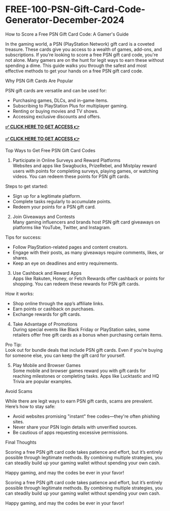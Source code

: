 # FREE-100-PSN-Gift-Card-Code-Generator-December-2024

How to Score a Free PSN Gift Card Code: A Gamer's Guide  

In the gaming world, a PSN (PlayStation Network) gift card is a coveted treasure. These cards give you access to a wealth of games, add-ons, and subscriptions. If you're looking to score a free PSN gift card code, you're not alone. Many gamers are on the hunt for legit ways to earn these without spending a dime. This guide walks you through the safest and most effective methods to get your hands on a free PSN gift card code.  


 Why PSN Gift Cards Are Popular  

PSN gift cards are versatile and can be used for:  
- Purchasing games, DLCs, and in-game items.  
- Subscribing to PlayStation Plus for multiplayer gaming.  
- Renting or buying movies and TV shows.  
- Accessing exclusive discounts and offers.  

 **[✅ CLICK HERE TO GET ACCESS 👉](https://giftcardshopzone.com/pnsgiftcardcodes02/psngiftcardcodes%20index.html)**

  **[✅ CLICK HERE TO GET ACCESS 👉](https://giftcardshopzone.com/pnsgiftcardcodes02/psngiftcardcodes%20index.html)**


 Top Ways to Get Free PSN Gift Card Codes  

 1. Participate in Online Surveys and Reward Platforms  
Websites and apps like Swagbucks, PrizeRebel, and Mistplay reward users with points for completing surveys, playing games, or watching videos. You can redeem these points for PSN gift cards.  

Steps to get started:  
- Sign up for a legitimate platform.  
- Complete tasks regularly to accumulate points.  
- Redeem your points for a PSN gift card.  

 2. Join Giveaways and Contests  
Many gaming influencers and brands host PSN gift card giveaways on platforms like YouTube, Twitter, and Instagram.  

Tips for success:  
- Follow PlayStation-related pages and content creators.  
- Engage with their posts, as many giveaways require comments, likes, or shares.  
- Keep an eye on deadlines and entry requirements.  

 3. Use Cashback and Reward Apps  
Apps like Rakuten, Honey, or Fetch Rewards offer cashback or points for shopping. You can redeem these rewards for PSN gift cards.  

How it works:  
- Shop online through the app’s affiliate links.  
- Earn points or cashback on purchases.  
- Exchange rewards for gift cards.  

 4. Take Advantage of Promotions  
During special events like Black Friday or PlayStation sales, some retailers offer free gift cards as a bonus when purchasing certain items.  

Pro Tip:  
Look out for bundle deals that include PSN gift cards. Even if you're buying for someone else, you can keep the gift card for yourself.  

 5. Play Mobile and Browser Games  
Some mobile and browser games reward you with gift cards for reaching milestones or completing tasks. Apps like Lucktastic and HQ Trivia are popular examples.  



 Avoid Scams  

While there are legit ways to earn PSN gift cards, scams are prevalent. Here’s how to stay safe:  
- Avoid websites promising "instant" free codes—they're often phishing sites.  
- Never share your PSN login details with unverified sources.  
- Be cautious of apps requesting excessive permissions.  



 Final Thoughts  

Scoring a free PSN gift card code takes patience and effort, but it’s entirely possible through legitimate methods. By combining multiple strategies, you can steadily build up your gaming wallet without spending your own cash.  

Happy gaming, and may the codes be ever in your favor!  





 

Scoring a free PSN gift card code takes patience and effort, but it’s entirely possible through legitimate methods. By combining multiple strategies, you can steadily build up your gaming wallet without spending your own cash.  

Happy gaming, and may the codes be ever in your favor!  

